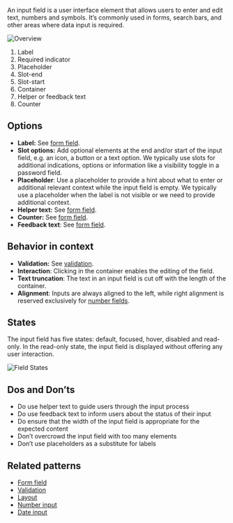 An input field is a user interface element that allows users to enter and edit text, numbers and symbols. It’s commonly used in forms, search bars, and other areas where data input is required.

![Overview](https://www.figma.com/design/wEptRgAezDU1z80Cn3eZ0o/iX-Pattern-Illustrations?node-id=3054-593&t=jhhv5OZGqmBpgXcs-4)

1. Label
2. Required indicator
3. Placeholder
4. Slot-end
5. Slot-start
6. Container
7. Helper or feedback text
8. Counter

## Options

- **Label:** See [form field](./forms/forms-field.md).
- **Slot options:** Add optional elements at the end and/or start of the input field, e.g. an icon, a button or a text option. We typically use slots for additional indications, options or information like a visibility toggle in a password field.
- **Placeholder**: Use a placeholder to provide a hint about what to enter or additional relevant context while the input field is empty. We typically use a placeholder when the label is not visible or we need to provide additional context.
- **Helper text:** See [form field](./forms/forms-field.md).
- **Counter:** See [form field](./forms/forms-field.md).
- **Feedback text**: See [form field](./forms/forms-field.md).

## Behavior in context

- **Validation:** See [validation](./forms/forms-validation.mdx).
- **Interaction**: Clicking in the container enables the editing of the field.
- **Text truncation**: The text in an input field is cut off with the length of the container.
- **Alignment**: Inputs are always aligned to the left, while right alignment is reserved exclusively for [number fields](number-input.mdx).

## States

The input field has five states: default, focused, hover, disabled and read-only. In the read-only state, the input field is displayed without offering any user interaction.

![Field States](https://www.figma.com/design/wEptRgAezDU1z80Cn3eZ0o/iX-Pattern-Illustrations?node-id=3198-7167&t=jhhv5OZGqmBpgXcs-4)

## Dos and Don’ts

- Do use helper text to guide users through the input process
- Do use feedback text to inform users about the status of their input
- Do ensure that the width of the input field is appropriate for the expected content
- Don’t overcrowd the input field with too many elements
- Don’t use placeholders as a substitute for labels

## Related patterns

- [Form field](./forms/forms-field.md)
- [Validation](./forms/forms-validation.mdx)
- [Layout](./forms/forms-layout.md)
- [Number input](number-input.mdx)
- [Date input](date-input.mdx)
